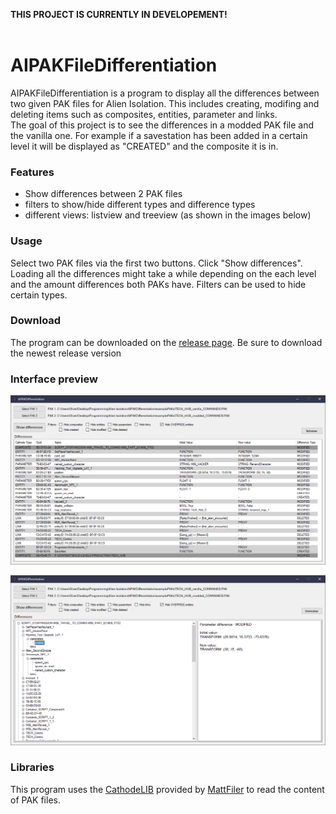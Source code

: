 **THIS PROJECT IS CURRENTLY IN DEVELOPEMENT!**
<br><br>

# AIPAKFileDifferentiation
AIPAKFileDifferentiation is a program to display all the differences between two given PAK files for Alien Isolation. This includes creating, modifing and deleting items such as composites, entities, parameter and links.<br>
The goal of this project is to see the differences in a modded PAK file and the vanilla one. For example if a savestation has been added in a certain level it will be displayed as "CREATED" and the composite it is in.

### Features
* Show differences between 2 PAK files
* filters to show/hide different types and difference types
* different views: listview and treeview (as shown in the images below)

### Usage
Select two PAK files via the first two buttons. Click "Show differences". Loading all the differences might take a while depending on the each level and the amount differences both PAKs have.
Filters can be used to hide certain types.

### Download
The program can be downloaded on the [release page](https://github.com/Oliver2Goetz/AIPAKFileDifferentiation/releases). Be sure to download the newest release version

### Interface preview
![Menu](https://github.com/Oliver2Goetz/AIPAKFileDifferentiation/blob/master/images/window.png)

![Menu2](https://github.com/Oliver2Goetz/AIPAKFileDifferentiation/blob/master/images/window2.png)

### Libraries
This program uses the [CathodeLIB](https://github.com/OpenCAGE/CathodeLib) provided by [MattFiler](https://github.com/MattFiler) to read the content of PAK files.
